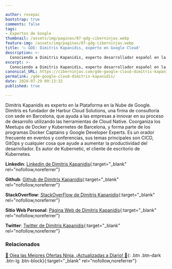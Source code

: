 ```yaml
---

author: rosepac
bootstrap: true
comments: false
tags:
- Expertos de Google
thumbnail: /assets/img/paginas/07-gdg-ciberninjas.webp
feature-img: /assets/img/paginas/07-gdg-ciberninjas.webp
title: '▷ GDE: Dimitris Kapanidis, experto en Google Cloud'
description: >-
  Conociendo a Dimitris Kapanidis, experto desarrollador español en la tecnología Google Cloud Computer incluido en el programa de Expertos de Desarrolladores de Google 2020.
excerpt: >-
  Conociendo a Dimitris Kapanidis, experto desarrollador español en la tecnología Google Cloud Computer incluido en el programa de Expertos de Desarrolladores de Google 2020.
canonical_URL: https://ciberninjas.com/gde-google-cloud-dimitris-kapanidis/
permalink: /gde-google-cloud-dimitris-kapanidis/
date: 2020-07-29 09:13:32
published: true

---
```


Dimitris Kapanidis es experto en la Plataforma en la Nube de Google. Dimitris es fundador de Harbur Cloud Solutions, una firma de consultoría con sede en Barcelona, ​​que ayuda a las empresas a innovar en su proceso de desarrollo utilizando las herramientas de Cloud Native. Coorganiza los Meetups de Docker y Kubernetes de Barcelona, ​​y forma parte de los programas Docker Captains y Google Developer Experts. Es un orador frecuente en eventos y conferencias, sus temas principales son CICD, GitOps y cualquier cosa que ayude a aumentar la productividad del desarrollador. Es autor de Kubernetic, el cliente de escritorio de Kubernetes.

**Linkedin**: [Linkedin de Dimitris Kapanidis](https://www.linkedin.com/in/kapanidis){:target="_blank" rel="nofollow,noreferrer"}

**Github**: [Github de Dimitris Kapanidis](https://www.github.com/spiddy){:target="_blank" rel="nofollow,noreferrer"}

**StackOverflow**: [StackOverFlow de Dimitris Kapanidis](https://www.stackoverflow.com/users/258843){:target="_blank" rel="nofollow,noreferrer"}

**Sitio Web Personal**: [Página Web de Dimitris Kapanidis](https://harbur.io/){:target="_blank" rel="nofollow,noreferrer"}

**Twitter**: [Twitter de Dimitris Kapanidis](https://www.twitter.com/@spiddy){:target="_blank" rel="nofollow,noreferrer"}
<!-- https://developers.google.com/community/experts/directory/profile/profile-carlos_sanchez -->

### **Relacionados** <!-- omit in toc -->

[🎁 Ojea las Mejores Ofertas Ninja, ¡Actualizadas a Diario! 🛒](https://www.amazon.es/shop/cibercursos){: .btn .btn-dark .btn-lg .btn-block}{:target="_blank" rel="nofollow,noreferrer"}